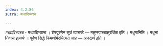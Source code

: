 ```yaml
---
index: 4.2.86
sutra: मध्वादिभ्यश्च

---
```

_मध्वादिभ्यश्च_ - मध्वादिभ्यश्च । शेषपूरणेन सूत्रं व्याचष्टे — मतुप्स्याच्चातुरर्थिक इति । मधुमानिति । मधूनां निवास इत्यर्थः । पूर्वेण सिद्धे किमर्थमिदमित्यत आह — अनद्यर्थ इति ।